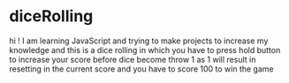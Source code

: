﻿# diceRolling
hi ! I am learning JavaScript and trying to make projects to increase my knowledge and this is a dice rolling in which you have to press hold button to increase your score before dice become throw 1 as 1 will result in resetting in the current score and you have to score 100 to win the game
